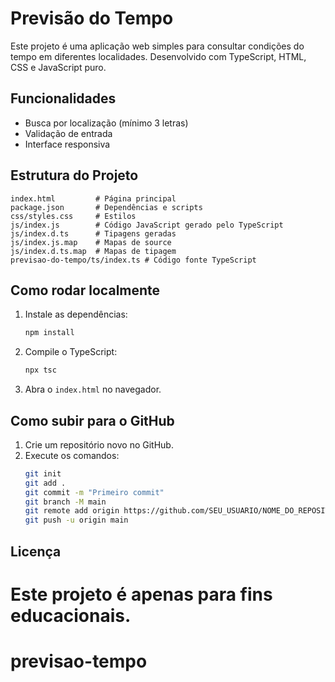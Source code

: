 
# Previsão do Tempo

Este projeto é uma aplicação web simples para consultar condições do tempo em diferentes localidades. Desenvolvido com TypeScript, HTML, CSS e JavaScript puro.

## Funcionalidades

- Busca por localização (mínimo 3 letras)
- Validação de entrada
- Interface responsiva

## Estrutura do Projeto

```
index.html         # Página principal
package.json       # Dependências e scripts
css/styles.css     # Estilos
js/index.js        # Código JavaScript gerado pelo TypeScript
js/index.d.ts      # Tipagens geradas
js/index.js.map    # Mapas de source
js/index.d.ts.map  # Mapas de tipagem
previsao-do-tempo/ts/index.ts # Código fonte TypeScript
```

## Como rodar localmente

1. Instale as dependências:
   ```bash
   npm install
   ```
2. Compile o TypeScript:
   ```bash
   npx tsc
   ```
3. Abra o `index.html` no navegador.

## Como subir para o GitHub

1. Crie um repositório novo no GitHub.
2. Execute os comandos:
   ```bash
   git init
   git add .
   git commit -m "Primeiro commit"
   git branch -M main
   git remote add origin https://github.com/SEU_USUARIO/NOME_DO_REPOSITORIO.git
   git push -u origin main
   ```

## Licença

Este projeto é apenas para fins educacionais.
=======
# previsao-tempo

